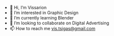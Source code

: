 - 👋 Hi, I’m Vissarion
- 👀 I’m interested in Graphic Design
- 🌱 I’m currently learning Blender
- 💞️ I’m looking to collaborate on Digital Advertising
- 📫 How to reach me vis.tsigas@gmail.com

<!---
VisTsigas/VisTsigas is a ✨ special ✨ repository because its `README.md` (this file) appears on your GitHub profile.
You can click the Preview link to take a look at your changes.
--->
